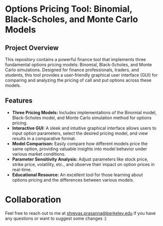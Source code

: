 # Options Pricing Tool: Binomial, Black-Scholes, and Monte Carlo Models

## Project Overview

This repository contains a powerful finance tool that implements three fundamental options pricing models: Binomial, Black-Scholes, and Monte Carlo simulations. Designed for finance professionals, traders, and students, this tool provides a user-friendly graphical user interface (GUI) for comparing and analyzing the pricing of call and put options across these models.


## Features
- **Three Pricing Models:** Includes implementations of the Binomial model, Black-Scholes model, and Monte Carlo simulation method for options pricing.
- **Interactive GUI:** A sleek and intuitive graphical interface allows users to input option parameters, select the desired pricing model, and view results in a comparative format.
- **Model Comparison:** Easily compare how different models price the same option, providing valuable insights into model behavior under various market conditions.
- **Parameter Sensitivity Analysis:** Adjust parameters like stock price, strike price, volatility, etc., and observe their impact on option prices in real-time.
- **Educational Resource:** An excellent tool for those learning about options pricing and the differences between various models.

# Collaboration

Feel free to reach out to me at shreyas.prasanna@berkeley.edu if you have any questions or want to suggest some changes :)
